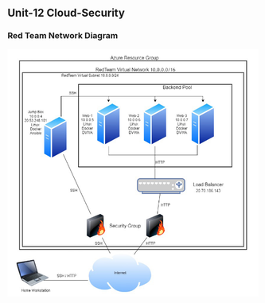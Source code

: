 ## Unit-12 Cloud-Security

### Red Team Network Diagram

![Network Diagram](https://github.com/BQcybersec/-UofM-VIRT-CYBER-12-2021/blob/main/Homework/Unit-12/Image/RedTemNetwork.jpg)